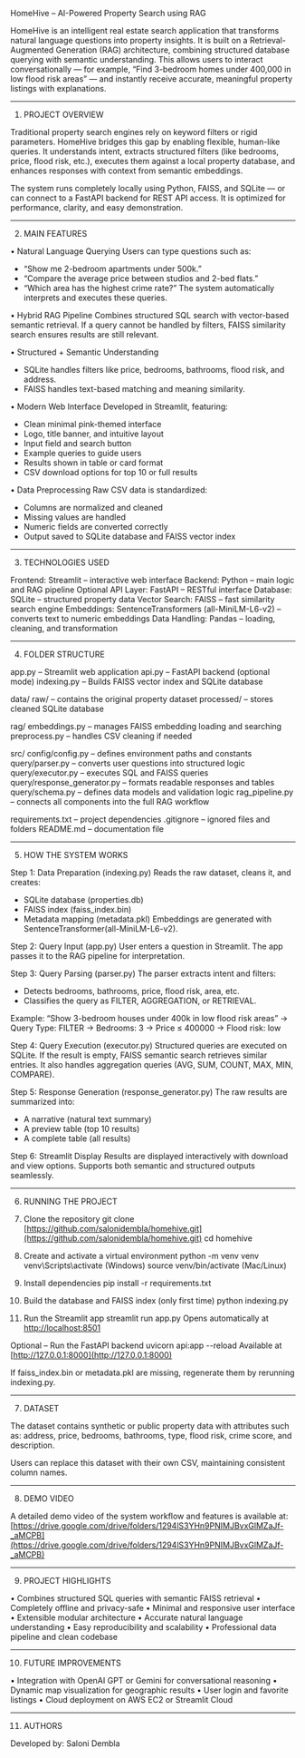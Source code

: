 
HomeHive – AI-Powered Property Search using RAG

HomeHive is an intelligent real estate search application that transforms natural language questions into property insights.
It is built on a Retrieval-Augmented Generation (RAG) architecture, combining structured database querying with semantic understanding.
This allows users to interact conversationally — for example, “Find 3-bedroom homes under 400,000 in low flood risk areas” — and instantly receive accurate, meaningful property listings with explanations.

---

1. PROJECT OVERVIEW

Traditional property search engines rely on keyword filters or rigid parameters.
HomeHive bridges this gap by enabling flexible, human-like queries.
It understands intent, extracts structured filters (like bedrooms, price, flood risk, etc.), executes them against a local property database, and enhances responses with context from semantic embeddings.

The system runs completely locally using Python, FAISS, and SQLite — or can connect to a FastAPI backend for REST API access.
It is optimized for performance, clarity, and easy demonstration.

---

2. MAIN FEATURES

• Natural Language Querying
Users can type questions such as:

* “Show me 2-bedroom apartments under 500k.”
* “Compare the average price between studios and 2-bed flats.”
* “Which area has the highest crime rate?”
  The system automatically interprets and executes these queries.

• Hybrid RAG Pipeline
Combines structured SQL search with vector-based semantic retrieval.
If a query cannot be handled by filters, FAISS similarity search ensures results are still relevant.

• Structured + Semantic Understanding

* SQLite handles filters like price, bedrooms, bathrooms, flood risk, and address.
* FAISS handles text-based matching and meaning similarity.

• Modern Web Interface
Developed in Streamlit, featuring:

* Clean minimal pink-themed interface
* Logo, title banner, and intuitive layout
* Input field and search button
* Example queries to guide users
* Results shown in table or card format
* CSV download options for top 10 or full results

• Data Preprocessing
Raw CSV data is standardized:

* Columns are normalized and cleaned
* Missing values are handled
* Numeric fields are converted correctly
* Output saved to SQLite database and FAISS vector index

---

3. TECHNOLOGIES USED

Frontend: Streamlit – interactive web interface
Backend: Python – main logic and RAG pipeline
Optional API Layer: FastAPI – RESTful interface
Database: SQLite – structured property data
Vector Search: FAISS – fast similarity search engine
Embeddings: SentenceTransformers (all-MiniLM-L6-v2) – converts text to numeric embeddings
Data Handling: Pandas – loading, cleaning, and transformation

---

4. FOLDER STRUCTURE

app.py – Streamlit web application
api.py – FastAPI backend (optional mode)
indexing.py – Builds FAISS vector index and SQLite database

data/
raw/ – contains the original property dataset
processed/ – stores cleaned SQLite database

rag/
embeddings.py – manages FAISS embedding loading and searching
preprocess.py – handles CSV cleaning if needed

src/
config/config.py – defines environment paths and constants
query/parser.py – converts user questions into structured logic
query/executor.py – executes SQL and FAISS queries
query/response_generator.py – formats readable responses and tables
query/schema.py – defines data models and validation logic
rag_pipeline.py – connects all components into the full RAG workflow

requirements.txt – project dependencies
.gitignore – ignored files and folders
README.md – documentation file

---

5. HOW THE SYSTEM WORKS

Step 1: Data Preparation (indexing.py)
Reads the raw dataset, cleans it, and creates:

* SQLite database (properties.db)
* FAISS index (faiss_index.bin)
* Metadata mapping (metadata.pkl)
  Embeddings are generated with SentenceTransformer(all-MiniLM-L6-v2).

Step 2: Query Input (app.py)
User enters a question in Streamlit.
The app passes it to the RAG pipeline for interpretation.

Step 3: Query Parsing (parser.py)
The parser extracts intent and filters:

* Detects bedrooms, bathrooms, price, flood risk, area, etc.
* Classifies the query as FILTER, AGGREGATION, or RETRIEVAL.

Example:
“Show 3-bedroom houses under 400k in low flood risk areas”
→ Query Type: FILTER
→ Bedrooms: 3
→ Price ≤ 400000
→ Flood risk: low

Step 4: Query Execution (executor.py)
Structured queries are executed on SQLite.
If the result is empty, FAISS semantic search retrieves similar entries.
It also handles aggregation queries (AVG, SUM, COUNT, MAX, MIN, COMPARE).

Step 5: Response Generation (response_generator.py)
The raw results are summarized into:

* A narrative (natural text summary)
* A preview table (top 10 results)
* A complete table (all results)

Step 6: Streamlit Display
Results are displayed interactively with download and view options.
Supports both semantic and structured outputs seamlessly.

---

6. RUNNING THE PROJECT

7. Clone the repository
   git clone [https://github.com/salonidembla/homehive.git](https://github.com/salonidembla/homehive.git)
   cd homehive

8. Create and activate a virtual environment
   python -m venv venv
   venv\Scripts\activate (Windows)
   source venv/bin/activate (Mac/Linux)

9. Install dependencies
   pip install -r requirements.txt

10. Build the database and FAISS index (only first time)
    python indexing.py

11. Run the Streamlit app
    streamlit run app.py
    Opens automatically at [http://localhost:8501](http://localhost:8501)

Optional – Run the FastAPI backend
uvicorn api:app --reload
Available at [http://127.0.0.1:8000](http://127.0.0.1:8000)

If faiss_index.bin or metadata.pkl are missing, regenerate them by rerunning indexing.py.

---

7. DATASET

The dataset contains synthetic or public property data with attributes such as:
address, price, bedrooms, bathrooms, type, flood risk, crime score, and description.

Users can replace this dataset with their own CSV, maintaining consistent column names.

---

8. DEMO VIDEO

A detailed demo video of the system workflow and features is available at:
[https://drive.google.com/drive/folders/1294lS3YHn9PNIMJBvxGlMZaJf-_aMCPB](https://drive.google.com/drive/folders/1294lS3YHn9PNIMJBvxGlMZaJf-_aMCPB)

---

9. PROJECT HIGHLIGHTS

• Combines structured SQL queries with semantic FAISS retrieval
• Completely offline and privacy-safe
• Minimal and responsive user interface
• Extensible modular architecture
• Accurate natural language understanding
• Easy reproducibility and scalability
• Professional data pipeline and clean codebase

---

10. FUTURE IMPROVEMENTS

• Integration with OpenAI GPT or Gemini for conversational reasoning
• Dynamic map visualization for geographic results
• User login and favorite listings
• Cloud deployment on AWS EC2 or Streamlit Cloud

---

11. AUTHORS

Developed by: Saloni Dembla
